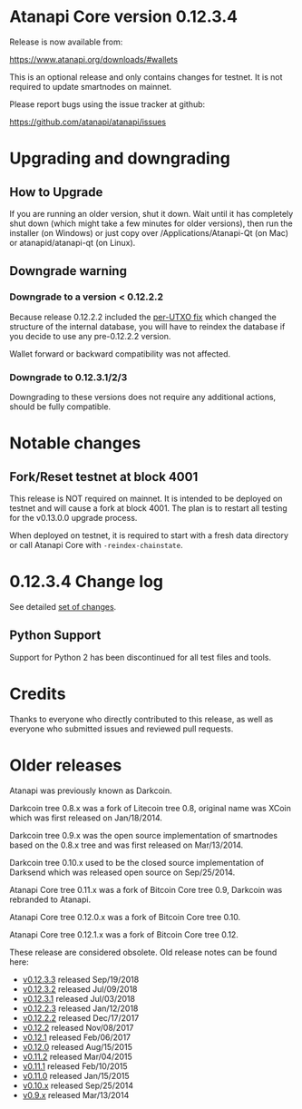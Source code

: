 Atanapi Core version 0.12.3.4
==========================

Release is now available from:

  <https://www.atanapi.org/downloads/#wallets>

This is an optional release and only contains changes for testnet. It is not required to update smartnodes on mainnet.

Please report bugs using the issue tracker at github:

  <https://github.com/atanapi/atanapi/issues>


Upgrading and downgrading
=========================

How to Upgrade
--------------

If you are running an older version, shut it down. Wait until it has completely
shut down (which might take a few minutes for older versions), then run the
installer (on Windows) or just copy over /Applications/Atanapi-Qt (on Mac) or
atanapid/atanapi-qt (on Linux).

Downgrade warning
-----------------

### Downgrade to a version < 0.12.2.2

Because release 0.12.2.2 included the [per-UTXO fix](release-notes/atanapi/release-notes-0.12.2.2.md#per-utxo-fix)
which changed the structure of the internal database, you will have to reindex
the database if you decide to use any pre-0.12.2.2 version.

Wallet forward or backward compatibility was not affected.

### Downgrade to 0.12.3.1/2/3

Downgrading to these versions does not require any additional actions, should be
fully compatible.


Notable changes
===============

Fork/Reset testnet at block 4001
--------------------------------

This release is NOT required on mainnet. It is intended to be deployed on testnet and will cause a fork at block 4001.
The plan is to restart all testing for the v0.13.0.0 upgrade process.

When deployed on testnet, it is required to start with a fresh data directory or call Atanapi Core with `-reindex-chainstate`.

0.12.3.4 Change log
===================

See detailed [set of changes](https://github.com/atanapi/atanapi/compare/v0.12.3.3...atanapi:v0.12.3.4).

Python Support
--------------

Support for Python 2 has been discontinued for all test files and tools.

Credits
=======

Thanks to everyone who directly contributed to this release,
as well as everyone who submitted issues and reviewed pull requests.


Older releases
==============

Atanapi was previously known as Darkcoin.

Darkcoin tree 0.8.x was a fork of Litecoin tree 0.8, original name was XCoin
which was first released on Jan/18/2014.

Darkcoin tree 0.9.x was the open source implementation of smartnodes based on
the 0.8.x tree and was first released on Mar/13/2014.

Darkcoin tree 0.10.x used to be the closed source implementation of Darksend
which was released open source on Sep/25/2014.

Atanapi Core tree 0.11.x was a fork of Bitcoin Core tree 0.9,
Darkcoin was rebranded to Atanapi.

Atanapi Core tree 0.12.0.x was a fork of Bitcoin Core tree 0.10.

Atanapi Core tree 0.12.1.x was a fork of Bitcoin Core tree 0.12.

These release are considered obsolete. Old release notes can be found here:

- [v0.12.3.3](https://github.com/atanapi/atanapi/blob/master/doc/release-notes/atanapi/release-notes-0.12.3.3.md) released Sep/19/2018
- [v0.12.3.2](https://github.com/atanapi/atanapi/blob/master/doc/release-notes/atanapi/release-notes-0.12.3.2.md) released Jul/09/2018
- [v0.12.3.1](https://github.com/atanapi/atanapi/blob/master/doc/release-notes/atanapi/release-notes-0.12.3.1.md) released Jul/03/2018
- [v0.12.2.3](https://github.com/atanapi/atanapi/blob/master/doc/release-notes/atanapi/release-notes-0.12.2.3.md) released Jan/12/2018
- [v0.12.2.2](https://github.com/atanapi/atanapi/blob/master/doc/release-notes/atanapi/release-notes-0.12.2.2.md) released Dec/17/2017
- [v0.12.2](https://github.com/atanapi/atanapi/blob/master/doc/release-notes/atanapi/release-notes-0.12.2.md) released Nov/08/2017
- [v0.12.1](https://github.com/atanapi/atanapi/blob/master/doc/release-notes/atanapi/release-notes-0.12.1.md) released Feb/06/2017
- [v0.12.0](https://github.com/atanapi/atanapi/blob/master/doc/release-notes/atanapi/release-notes-0.12.0.md) released Aug/15/2015
- [v0.11.2](https://github.com/atanapi/atanapi/blob/master/doc/release-notes/atanapi/release-notes-0.11.2.md) released Mar/04/2015
- [v0.11.1](https://github.com/atanapi/atanapi/blob/master/doc/release-notes/atanapi/release-notes-0.11.1.md) released Feb/10/2015
- [v0.11.0](https://github.com/atanapi/atanapi/blob/master/doc/release-notes/atanapi/release-notes-0.11.0.md) released Jan/15/2015
- [v0.10.x](https://github.com/atanapi/atanapi/blob/master/doc/release-notes/atanapi/release-notes-0.10.0.md) released Sep/25/2014
- [v0.9.x](https://github.com/atanapi/atanapi/blob/master/doc/release-notes/atanapi/release-notes-0.9.0.md) released Mar/13/2014

